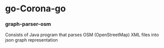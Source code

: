 # go-Corona-go

### graph-parser-osm
Consists of Java program that parses OSM (OpenStreetMap) XML files into json graph representation